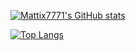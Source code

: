 [![Mattix7771's GitHub stats](https://github-readme-stats.vercel.app/api?username=mattix7771&show_icons=true&hide_rank=false&line_width=250&include_all_commits=true&theme=radical&card_width=500&count_private=false)](https://github.com/anuraghazra/github-readme-stats)

[![Top Langs](https://github-readme-stats.vercel.app/api/top-langs/?username=mattix7771&langs_count=5&layout=compact&card_width=450&theme=radical)](https://github.com/anuraghazra/github-readme-stats)
